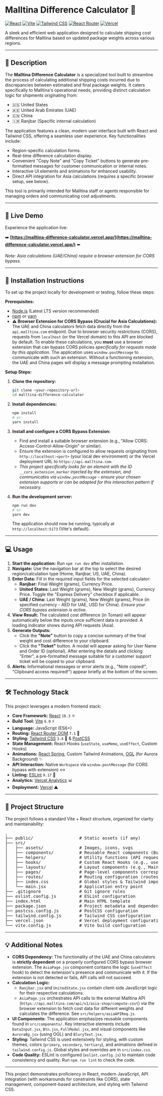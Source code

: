 # Malltina Difference Calculator 🧮

[![React](https://img.shields.io/badge/React-18.3-blue?logo=react)](https://reactjs.org/) [![Vite](https://img.shields.io/badge/Vite-6.0-yellowgreen?logo=vite)](https://vitejs.dev/) [![Tailwind CSS](https://img.shields.io/badge/Tailwind_CSS-3.4-38B2AC?logo=tailwind-css)](https://tailwindcss.com/) [![React Router](https://img.shields.io/badge/React_Router-7.1-CA4245?logo=react-router)](https://reactrouter.com/) [![Vercel](https://img.shields.io/badge/Deployed%20on-Vercel-black?logo=vercel)](https://vercel.com/)

A sleek and efficient web application designed to calculate shipping cost differences for Malltina based on updated package weights across various regions.

---

## 📝 Description

The **Malltina Difference Calculator** is a specialized tool built to streamline the process of calculating additional shipping costs incurred due to discrepancies between estimated and final package weights. It caters specifically to Malltina's operational needs, providing distinct calculation logic for shipments originating from:

* 🇺🇸 United States
* 🇦🇪 United Arab Emirates (UAE)
* 🇨🇳 China
* 🇮🇷 Ranjbar (Specific internal calculation)

The application features a clean, modern user interface built with React and Tailwind CSS, offering a seamless user experience. Key functionalities include:

* Region-specific calculation forms.
* Real-time difference calculation display.
* Convenient "Copy Note" and "Copy Ticket" buttons to generate pre-formatted messages for customer communication or internal notes.
* Interactive UI elements and animations for enhanced usability.
* Direct API integration for Asia calculations (requires a specific browser setup, see below).

This tool is primarily intended for Malltina staff or agents responsible for managing orders and communicating cost adjustments.

---

## 🚀 Live Demo

Experience the application live:

➡️ **[https://malltina-difference-calculator.vercel.app/](https://malltina-difference-calculator.vercel.app/)** ⬅️

*Note: Asia calculations (UAE/China) require a browser extension for CORS bypass.*

---

## 🔧 Installation Instructions

To set up the project locally for development or testing, follow these steps:

**Prerequisites:**

* [Node.js](https://nodejs.org/) (Latest LTS version recommended)
* [npm](https://www.npmjs.com/) or [yarn](https://yarnpkg.com/)
* **⚠️ Browser Extension for CORS Bypass (Crucial for Asia Calculations):** The UAE and China calculators fetch data directly from the `api.malltina.com` endpoint. Due to browser security restrictions (CORS), requests from `localhost` (or the Vercel domain) to this API are blocked by default. To enable these calculations, you **must** use a browser extension that can bypass CORS policies *specifically for requests made by this application*. The application uses `window.postMessage` to communicate with such an extension. Without a functioning extension, the UAE and China pages will display a message prompting installation.

**Setup Steps:**

1.  **Clone the repository:**
    ```bash
    git clone <your-repository-url>
    cd malltina-difference-calculator
    ```

2.  **Install dependencies:**
    ```bash
    npm install
    # or
    yarn install
    ```

3.  **Install and configure a CORS Bypass Extension:**
    * Find and install a suitable browser extension (e.g., "Allow CORS: Access-Control-Allow-Origin" or similar).
    * Ensure the extension is configured to allow requests originating from `http://localhost:<port>` (your local dev environment) or the Vercel deployment URL to `https://api.malltina.com`.
    * *This project specifically looks for an element with the ID `__cors_extension_marker` injected by the extension, and communicates via `window.postMessage` - ensure your chosen extension supports or can be adapted for this interaction pattern if necessary.*

4.  **Run the development server:**
    ```bash
    npm run dev
    # or
    yarn dev
    ```
    The application should now be running, typically at `http://localhost:5173` (Vite's default).

---

## 💻 Usage

1.  **Start the application:** Run `npm run dev` after installation.
2.  **Navigate:** Use the navigation bar at the top to select the desired region/calculation type (Home, Ranjbar, US, UAE, China).
3.  **Enter Data:** Fill in the required input fields for the selected calculator:
    * **Ranjbar:** Final Weight (grams), Currency Price.
    * **United States:** Last Weight (grams), New Weight (grams), Currency Price. Toggle the "Express Delivery" checkbox if applicable.
    * **UAE / China:** Last Weight (grams), New Weight (grams), Price (in specified currency - AED for UAE, USD for China). *Ensure your CORS bypass extension is active.*
4.  **View Result:** The calculated cost difference (in Toman) will appear automatically below the inputs once sufficient data is provided. A loading indicator shows during API requests (Asia).
5.  **Generate Outputs:**
    * Click the **"Note"** button to copy a concise summary of the final weight and cost difference to your clipboard.
    * Click the **"Ticket"** button. A modal will appear asking for User Name and Order ID (optional). After entering the details and clicking "Enter", a pre-formatted message suitable for a customer support ticket will be copied to your clipboard.
6.  **Alerts:** Informational messages or error alerts (e.g., "Note copied!", "Clipboard access required!") appear briefly at the bottom of the screen.

---

## 🛠️ Technology Stack

This project leverages a modern frontend stack:

* **Core Framework:** [React](https://reactjs.org/) `18.3` ⚛️
* **Build Tool:** [Vite](https://vitejs.dev/) `6.0` ⚡
* **Language:** JavaScript (ES6+)
* **Routing:** [React Router DOM](https://reactrouter.com/) `7.1` 🧭
* **Styling:** [Tailwind CSS](https://tailwindcss.com/) `3.4` 🎨 & [PostCSS](https://postcss.org/)
* **State Management:** React Hooks (`useState`, `useMemo`, `useEffect`, Custom Hooks)
* **Animations:** [React Spring](https://www.react-spring.dev/), Custom Tailwind Animations, [OGL](https://github.com/oframe/ogl) (for Aurora Background) ✨
* **API Interaction:** Native `Workspace` via `window.postMessage` (for CORS bypass with extension) ↔️
* **Linting:** [ESLint](https://eslint.org/) `9.17` 🧹
* **Analytics:** [Vercel Analytics](https://vercel.com/analytics) 📊
* **Deployment:** [Vercel](https://vercel.com/) ▲

---

## 📂 Project Structure

The project follows a standard Vite + React structure, organized for clarity and maintainability:

<pre>
.
├── public/                  # Static assets (if any)
├── src/
│   ├── assets/              # Images, icons, svgs
│   ├── components/          # Reusable React components (Buttons, Modals, Inputs, etc.)
│   ├── helpers/             # Utility functions (API request logic, formatting, DOM utils)
│   ├── hooks/               # Custom React Hooks (e.g., useAlert)
│   ├── layouts/             # Layout components (e.g., MainLayout with Nav)
│   ├── pages/               # Page-level components corresponding to routes
│   ├── routes/              # Routing configuration (routes.jsx)
│   ├── index.css            # Global styles & Tailwind imports
│   └── main.jsx             # Application entry point
├── .gitignore               # Git ignore rules
├── eslint.config.js         # ESLint configuration
├── index.html               # Main HTML template
├── package.json             # Project metadata and dependencies
├── postcss.config.js        # PostCSS configuration
├── tailwind.config.js       # Tailwind CSS configuration
├── vercel.json              # Vercel deployment configuration (if specific rules needed)
└── vite.config.js           # Vite build configuration
</pre>

---

## 💡 Additional Notes

* **CORS Dependency:** The functionality of the UAE and China calculators is **strictly dependent** on a properly configured CORS bypass browser extension. The `AsiaPage.jsx` component contains the logic (`useEffect` hook) to detect the extension's presence and communicate with it. If the extension is not detected or fails, API calls will not succeed.
* **Calculation Logic:**
    * `Ranjbar.jsx` and `UnitedState.jsx` contain client-side JavaScript logic for their respective calculations.
    * `AsiaPage.jsx` orchestrates API calls to the external Malltina API (`https://api.malltina.com/api/v1/asia-shop/compute-cost`) via the browser extension to fetch cost data for different weights and calculates the difference. See `src/helpers/asiaAPIReq.js`.
* **UI Components:** The application emphasizes reusable components found in `src/components/`. Key interactive elements include `DataInput.jsx`, `Btn.jsx`, `FullModal.jsx`, and visual components like `AuroraBg.jsx` (using OGL) and `BluryText.jsx`.
* **Styling:** Tailwind CSS is used extensively for styling, with custom themes, colors (`primary`, `secondary`, `tertiary`), and animations defined in `tailwind.config.js`. Global styles and overrides are in `src/index.css`.
* **Code Quality:** ESLint is configured (`eslint.config.js`) to maintain code consistency and quality. Run `npm run lint` to check the code.

---

This project demonstrates proficiency in React, modern JavaScript, API integration (with workarounds for constraints like CORS), state management, component-based architecture, and styling with Tailwind CSS.
